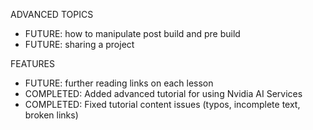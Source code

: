 ADVANCED TOPICS
- FUTURE: how to manipulate post build and pre build
- FUTURE: sharing a project

FEATURES
- FUTURE: further reading links on each lesson
- COMPLETED: Added advanced tutorial for using Nvidia AI Services
- COMPLETED: Fixed tutorial content issues (typos, incomplete text, broken links)
